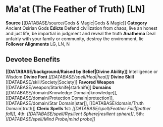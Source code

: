 ﻿---
ability:
- Intelligence
- Wisdom
ability_boost:
- Intelligence
- Wisdom
alignment: LN
deity:
- '[[DATABASE/deity/Ma''at|Ma''at]]'
deity_category: Ancient Osirian Gods
divine_font: Heal
domain:
- '[[DATABASE/domain/Knowledge Domain|Knowledge]]'
- '[[DATABASE/domain/Protection Domain|Protection]]'
- '[[DATABASE/domain/Star Domain|Star]]'
- '[[DATABASE/domain/Truth Domain|Truth]]'
favored_weapon: '[[DATABASE/weapon/Starknife|Starknife]]'
follower_alignment:
- LG
- LN
- N
id: '55'
name: Ma'at
rarity: Common
rus_type_level: null
skill:
- '[[DATABASE/skill/Society|Society]]'
source: '[[DATABASE/source/Gods & Magic|Gods & Magic]]'
trait: null
type: Deity

---
# Ma'at (The Feather of Truth) [LN]

**Source** [[DATABASE/source/Gods & Magic|Gods & Magic]] 
**Category** Ancient Osirian Gods
**Edicts** Defend civilization from chaos, live an honest and just life, be impartial in judgment and reveal the truth
**Anathema** Deal unfairly with your family or community, destroy the environment, lie
**Follower Alignments** LG, LN, N

## Devotee Benefits

**[[DATABASE/background/Raised by Belief|Divine Ability]]** Intelligence or Wisdom
**Divine Font** _[[DATABASE/spell/Heal|heal]]_
**Divine Skill** [[DATABASE/skill/Society|Society]]
**Favored Weapon** [[DATABASE/weapon/Starknife|starknife]]
**Domains** [[DATABASE/domain/Knowledge Domain|knowledge]], [[DATABASE/domain/Protection Domain|protection]], [[DATABASE/domain/Star Domain|star]], [[DATABASE/domain/Truth Domain|truth]]
**Cleric Spells** 1st: _[[DATABASE/spell/Feather Fall|feather fall]]_, 4th: _[[DATABASE/spell/Resilient Sphere|resilient sphere]]_, 5th: _[[DATABASE/spell/Mind Probe|mind probe]]_